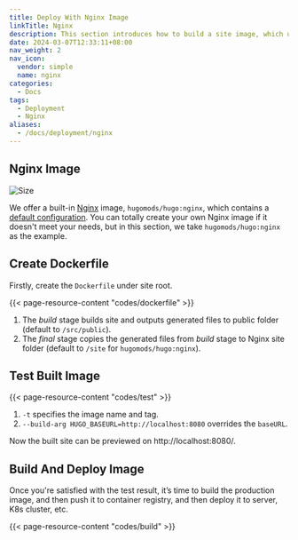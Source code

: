 ```yaml
---
title: Deploy With Nginx Image
linkTitle: Nginx
description: This section introduces how to build a site image, which uses Nginx as the web server to serve Hugo generated static files.
date: 2024-03-07T12:33:11+08:00
nav_weight: 2
nav_icon:
  vendor: simple
  name: nginx
categories:
  - Docs
tags:
  - Deployment
  - Nginx
aliases:
  - /docs/deployment/nginx
---
```


## Nginx Image

![Size](https://img.shields.io/docker/image-size/hugomods/hugo/nginx?style=flat-square)

We offer a built-in [Nginx](https://github.com/hugomods/docker/blob/main/docker/nginx/Dockerfile) image, `hugomods/hugo:nginx`, which contains a [default configuration](https://github.com/hugomods/docker/blob/main/docker/nginx/conf.d/default.conf). You can totally create your own Nginx image if it doesn't meet your needs, but in this section, we take `hugomods/hugo:nginx` as the example.

## Create Dockerfile

Firstly, create the `Dockerfile` under site root.

{{< page-resource-content "codes/dockerfile" >}}

1. The *build* stage builds site and outputs generated files to public folder (default to `/src/public`).
1. The *final* stage copies the generated files from *build* stage to Nginx site folder (default to `/site` for `hugomods/hugo:nginx`).

## Test Built Image

{{< page-resource-content "codes/test" >}}

1. `-t` specifies the image name and tag.
1. `--build-arg HUGO_BASEURL=http://localhost:8080` overrides the `baseURL`.

Now the built site can be previewed on http://localhost:8080/.

## Build And Deploy Image

Once you're satisfied with the test result, it’s time to build the production image, and then push it to container registry, and then deploy it to server, K8s cluster, etc.

{{< page-resource-content "codes/build" >}}
